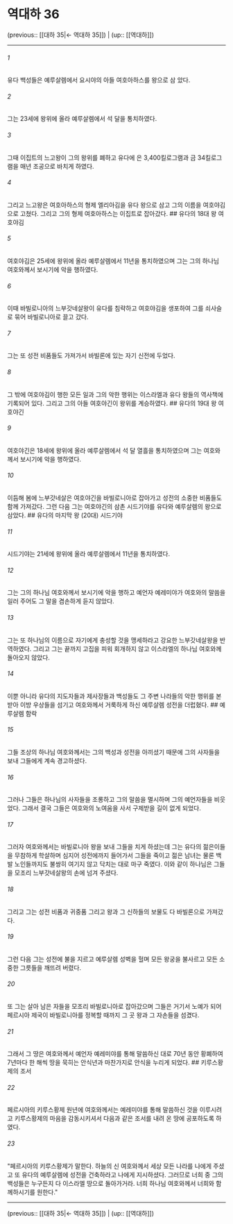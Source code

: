 # 역대하 36

(previous:: [[대하 35|← 역대하 35]]) | (up:: [[역대하]])

***




###### 1 

유다 백성들은 예루살렘에서 요시야의 아들 여호아하스를 왕으로 삼 았다. 



###### 2 

그는 23세에 왕위에 올라 예루살렘에서 석 달을 통치하였다. 



###### 3 

그때 이집트의 느고왕이 그의 왕위를 폐하고 유다에 은 3,400킬로그램과 금 34킬로그램을 매년 조공으로 바치게 하였다. 



###### 4 

그리고 느고왕은 여호아하스의 형제 엘리아김을 유다 왕으로 삼고 그의 이름을 여호야김으로 고쳤다. 그리고 그의 형제 여호아하스는 이집트로 잡아갔다. ## 유다의 18대 왕 여호야김 



###### 5 

여호야김은 25세에 왕위에 올라 예루살렘에서 11년을 통치하였으며 그는 그의 하나님 여호와께서 보시기에 악을 행하였다. 



###### 6 

이때 바빌로니아의 느부갓네살왕이 유다를 침략하고 여호야김을 생포하여 그를 쇠사슬로 묶어 바빌로니아로 끌고 갔다. 



###### 7 

그는 또 성전 비품들도 가져가서 바빌론에 있는 자기 신전에 두었다. 



###### 8 

그 밖에 여호야김이 행한 모든 일과 그의 악한 행위는 이스라엘과 유다 왕들의 역사책에 기록되어 있다. 그리고 그의 아들 여호야긴이 왕위를 계승하였다. ## 유다의 19대 왕 여호야긴 



###### 9 

여호야긴은 18세에 왕위에 올라 예루살렘에서 석 달 열흘을 통치하였으며 그는 여호와께서 보시기에 악을 행하였다. 



###### 10 

이듬해 봄에 느부갓네살은 여호야긴을 바빌로니아로 잡아가고 성전의 소중한 비품들도 함께 가져갔다. 그런 다음 그는 여호야긴의 삼촌 시드기야를 유다와 예루살렘의 왕으로 삼았다. ## 유다의 마지막 왕 (20대) 시드기야 



###### 11 

시드기야는 21세에 왕위에 올라 예루살렘에서 11년을 통치하였다. 



###### 12 

그는 그의 하나님 여호와께서 보시기에 악을 행하고 예언자 예레미야가 여호와의 말씀을 일러 주어도 그 말을 겸손하게 듣지 않았다. 



###### 13 

그는 또 하나님의 이름으로 자기에게 충성할 것을 맹세하라고 강요한 느부갓네살왕을 반역하였다. 그리고 그는 끝까지 고집을 피워 회개하지 않고 이스라엘의 하나님 여호와께 돌아오지 않았다. 



###### 14 

이뿐 아니라 유다의 지도자들과 제사장들과 백성들도 그 주변 나라들의 악한 행위를 본받아 이방 우상들을 섬기고 여호와께서 거룩하게 하신 예루살렘 성전을 더럽혔다. ## 예루살렘 함락 



###### 15 

그들 조상의 하나님 여호와께서는 그의 백성과 성전을 아끼셨기 때문에 그의 사자들을 보내 그들에게 계속 경고하셨다. 



###### 16 

그러나 그들은 하나님의 사자들을 조롱하고 그의 말씀을 멸시하며 그의 예언자들을 비웃었다. 그래서 결국 그들은 여호와의 노여움을 사서 구제받을 길이 없게 되었다. 



###### 17 

그러자 여호와께서는 바빌로니아 왕을 보내 그들을 치게 하셨는데 그는 유다의 젊은이들을 무참하게 학살하며 심지어 성전에까지 들어가서 그들을 죽이고 젊은 남녀는 물론 백발 노인들까지도 불쌍히 여기지 않고 닥치는 대로 마구 죽였다. 이와 같이 하나님은 그들을 모조리 느부갓네살왕의 손에 넘겨 주셨다. 



###### 18 

그리고 그는 성전 비품과 귀중품 그리고 왕과 그 신하들의 보물도 다 바빌론으로 가져갔다. 



###### 19 

그런 다음 그는 성전에 불을 지르고 예루살렘 성벽을 헐며 모든 왕궁을 불사르고 모든 소중한 그릇들을 깨뜨려 버렸다. 



###### 20 

또 그는 살아 남은 자들을 모조리 바빌로니아로 잡아갔으며 그들은 거기서 노예가 되어 페르시아 제국이 바빌로니아를 정복할 때까지 그 곳 왕과 그 자손들을 섬겼다. 



###### 21 

그래서 그 땅은 여호와께서 예언자 예레미야를 통해 말씀하신 대로 70년 동안 황폐하여 7년마다 한 해씩 땅을 묵히는 안식년과 마찬가지로 안식을 누리게 되었다. ## 키루스황제의 조서 



###### 22 

페르시아의 키루스황제 원년에 여호와께서는 예레미야를 통해 말씀하신 것을 이루시려고 키루스황제의 마음을 감동시키셔서 다음과 같은 조서를 내려 온 땅에 공포하도록 하였다. 



###### 23 

"페르시아의 키루스황제가 말한다. 하늘의 신 여호와께서 세상 모든 나라를 나에게 주셨고 또 유다의 예루살렘에 성전을 건축하라고 나에게 지시하셨다. 그러므로 너희 중 그의 백성들은 누구든지 다 이스라엘 땅으로 돌아가거라. 너희 하나님 여호와께서 너희와 함께하시기를 원한다."

***

(previous:: [[대하 35|← 역대하 35]]) | (up:: [[역대하]])
